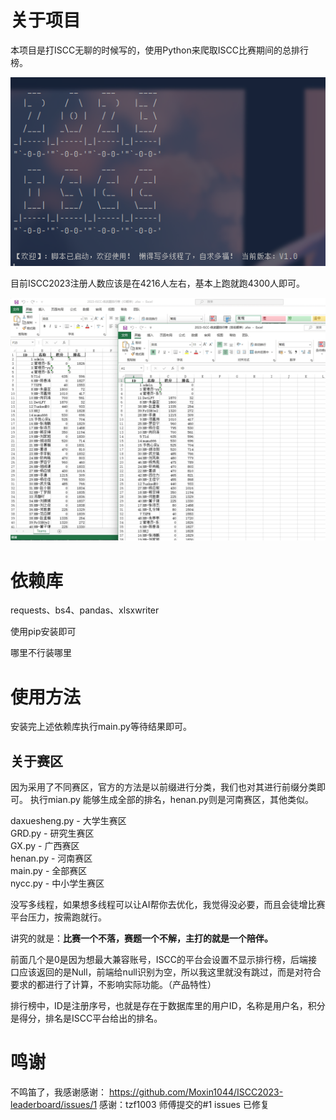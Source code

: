 # 关于项目

本项目是打ISCC无聊的时候写的，使用Python来爬取ISCC比赛期间的总排行榜。

![](./img/README/image-20230501213137829.png)

目前ISCC2023注册人数应该是在4216人左右，基本上跑就跑4300人即可。

![](./img/README/image-20230501211747953.png)

# 依赖库

requests、bs4、pandas、xlsxwriter

使用pip安装即可

哪里不行装哪里

# 使用方法

安装完上述依赖库执行main.py等待结果即可。
## 关于赛区
因为采用了不同赛区，官方的方法是以前缀进行分类，我们也对其进行前缀分类即可。
执行mian.py 能够生成全部的排名，henan.py则是河南赛区，其他类似。


daxuesheng.py - 大学生赛区 \
GRD.py - 研究生赛区 \
GX.py - 广西赛区 \
henan.py - 河南赛区 \
main.py - 全部赛区 \
nycc.py - 中小学生赛区 

没写多线程，如果想多线程可以让AI帮你去优化，我觉得没必要，而且会徒增比赛平台压力，按需跑就行。

讲究的就是：**比赛一个不落，赛题一个不解，主打的就是一个陪伴。**

前面几个是0是因为想最大兼容账号，ISCC的平台会设置不显示排行榜，后端接口应该返回的是Null，前端给null识别为空，所以我这里就没有跳过，而是对符合要求的都进行了计算，不影响实际功能。（产品特性）

排行榜中，ID是注册序号，也就是存在于数据库里的用户ID，名称是用户名，积分是得分，排名是ISCC平台给出的排名。

# 鸣谢
不鸣笛了，我感谢感谢：
https://github.com/Moxin1044/ISCC2023-leaderboard/issues/1
感谢：tzf1003 师傅提交的#1 issues 已修复